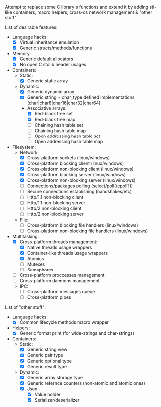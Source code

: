 Attempt to replace some C library's functions and extend it by adding stl-like containers, macro helpers, cross-os network management & "other stuff"

List of desirable features:
- Language hacks:
  - [x] Virtual inheritance emulation
  - [x] Generic structs/methods/functions
- Memory:
  - [x] Generic default allocators
  - [x] No open C stdlib header usages
- Containers:
  - Static:
    - [x] Generic static array
  - Dynamic:
    - [x] Generic dynamic array
    - [x] Generic string + char_type defined implementations (char|char8|char16|char32|char64)
    - Associative arrays:
      - [x] Red-black tree set
      - [x] Red-black tree map
      - [ ] Chaining hash table set
      - [ ] Chaining hash table map
      - [ ] Open addressing hash table set
      - [ ] Open addressing hash table map
- Filesystem:
  - Network:
    - [x] Cross-platform sockets (linux/windows)
    - [x] Cross-platform blocking client (linux/windows)
    - [x] Cross-platform non-blocking client (linux/windows)
    - [x] Cross-platform blocking server (linux/windows)
    - [x] Cross-platform non-blocking server (linux/windows)
    - [ ] Connections/packages polling (select/poll(/epoll?))
    - [ ] Secure connections establishing (handshakes/etc)
    - [ ] Http/1.1 non-blocking client
    - [ ] Http/1.1 non-blocking server
    - [ ] Http/2 non-blocking client
    - [ ] Http/2 non-blocking server
  - File:
    - [ ] Cross-platform blocking file handlers (linux/windows)
    - [ ] Cross-platform non-blocking file handlers (linux/windows)
- Multitasking:
  - [x] Cross-platform threads management:
    - [x] Native threads usage wrappers
    - [x] Container-like threads usage wrappers
    - [x] Atomics
    - [ ] Mutexes
    - [ ] Semaphores
  - [ ] Cross-platform proccesses management
  - [ ] Cross-platform daemons management
  - IPC:
    - [ ] Cross-platform messages queue
    - [ ] Cross-platform pipes

List of "other stuff":
- Language hacks:
  - [x] Common lifecycle methods macro wrapper
- Helpers:
  - [x] Generic format print (for wide-strings and char-strings)
- Containers:
  - Static:
    - [x] Generic string view
    - [x] Generic pair type
    - [x] Generic optional type
    - [x] Generic result type
  - Dynamic:
    - [x] Generic array storage type
    - [x] Generic refernce counters (non-atomic and atomic ones)
    - [x] Json
      - [x] Value holder
      - [x] Serializer/deserializer
